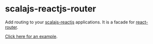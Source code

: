 # scalajs-reactjs-router

Add routing to your [scalajs-reactjs]() applications. It is a facade for [react-router](https://github.com/ReactTraining/react-router).

[Click here for an example](/example/routing/src/main/scala/io/github/shogowada/scalajs/reactjs/example/routing/Main.scala).
